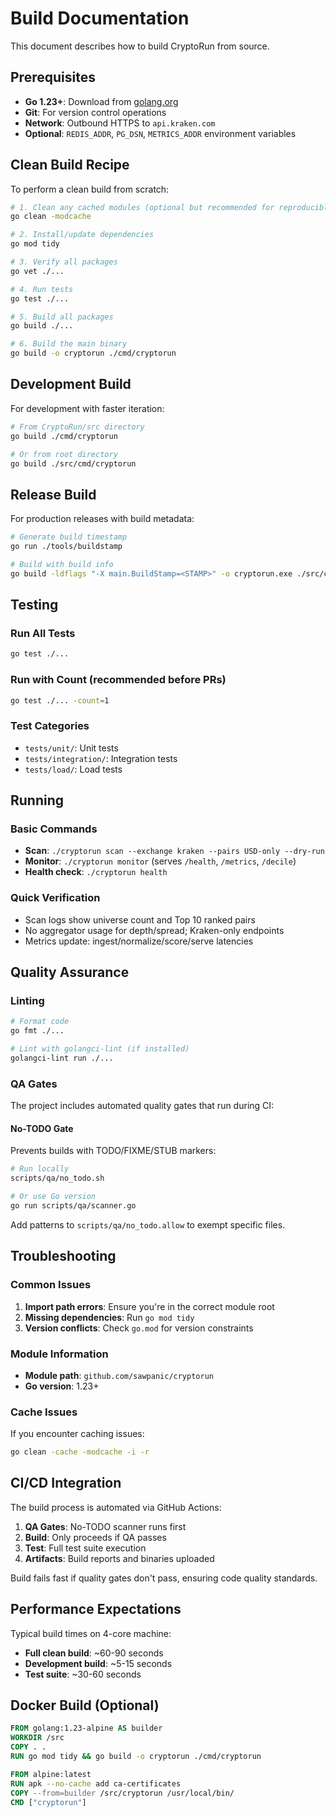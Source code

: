 # Build Documentation

This document describes how to build CryptoRun from source.

## Prerequisites

- **Go 1.23+**: Download from [golang.org](https://golang.org/dl/)
- **Git**: For version control operations
- **Network**: Outbound HTTPS to `api.kraken.com`
- **Optional**: `REDIS_ADDR`, `PG_DSN`, `METRICS_ADDR` environment variables

## Clean Build Recipe

To perform a clean build from scratch:

```bash
# 1. Clean any cached modules (optional but recommended for reproducible builds)
go clean -modcache

# 2. Install/update dependencies
go mod tidy

# 3. Verify all packages
go vet ./...

# 4. Run tests
go test ./...

# 5. Build all packages
go build ./...

# 6. Build the main binary
go build -o cryptorun ./cmd/cryptorun
```

## Development Build

For development with faster iteration:

```bash
# From CryptoRun/src directory
go build ./cmd/cryptorun

# Or from root directory  
go build ./src/cmd/cryptorun
```

## Release Build

For production releases with build metadata:

```bash
# Generate build timestamp
go run ./tools/buildstamp

# Build with build info
go build -ldflags "-X main.BuildStamp=<STAMP>" -o cryptorun.exe ./src/cmd/cryptorun
```

## Testing

### Run All Tests
```bash
go test ./...
```

### Run with Count (recommended before PRs)
```bash
go test ./... -count=1
```

### Test Categories
- `tests/unit/`: Unit tests
- `tests/integration/`: Integration tests  
- `tests/load/`: Load tests

## Running

### Basic Commands
- **Scan**: `./cryptorun scan --exchange kraken --pairs USD-only --dry-run`
- **Monitor**: `./cryptorun monitor` (serves `/health`, `/metrics`, `/decile`)
- **Health check**: `./cryptorun health`

### Quick Verification
- Scan logs show universe count and Top 10 ranked pairs
- No aggregator usage for depth/spread; Kraken-only endpoints
- Metrics update: ingest/normalize/score/serve latencies

## Quality Assurance

### Linting
```bash
# Format code
go fmt ./...

# Lint with golangci-lint (if installed)
golangci-lint run ./...
```

### QA Gates

The project includes automated quality gates that run during CI:

#### No-TODO Gate
Prevents builds with TODO/FIXME/STUB markers:

```bash
# Run locally
scripts/qa/no_todo.sh

# Or use Go version
go run scripts/qa/scanner.go
```

Add patterns to `scripts/qa/no_todo.allow` to exempt specific files.

## Troubleshooting

### Common Issues

1. **Import path errors**: Ensure you're in the correct module root
2. **Missing dependencies**: Run `go mod tidy`  
3. **Version conflicts**: Check `go.mod` for version constraints

### Module Information
- **Module path**: `github.com/sawpanic/cryptorun`
- **Go version**: 1.23+

### Cache Issues
If you encounter caching issues:
```bash
go clean -cache -modcache -i -r
```

## CI/CD Integration

The build process is automated via GitHub Actions:
1. **QA Gates**: No-TODO scanner runs first
2. **Build**: Only proceeds if QA passes
3. **Test**: Full test suite execution
4. **Artifacts**: Build reports and binaries uploaded

Build fails fast if quality gates don't pass, ensuring code quality standards.

## Performance Expectations

Typical build times on 4-core machine:
- **Full clean build**: ~60-90 seconds
- **Development build**: ~5-15 seconds  
- **Test suite**: ~30-60 seconds

## Docker Build (Optional)

```dockerfile
FROM golang:1.23-alpine AS builder
WORKDIR /src
COPY . .
RUN go mod tidy && go build -o cryptorun ./cmd/cryptorun

FROM alpine:latest
RUN apk --no-cache add ca-certificates
COPY --from=builder /src/cryptorun /usr/local/bin/
CMD ["cryptorun"]
```

